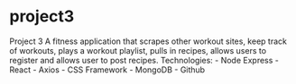 # project3
Project 3  A fitness application that scrapes other workout sites, keep track of workouts, plays a workout playlist, pulls in recipes, allows users to register and allows user to post recipes.  Technologies: - Node Express - React - Axios - CSS Framework - MongoDB - Github
